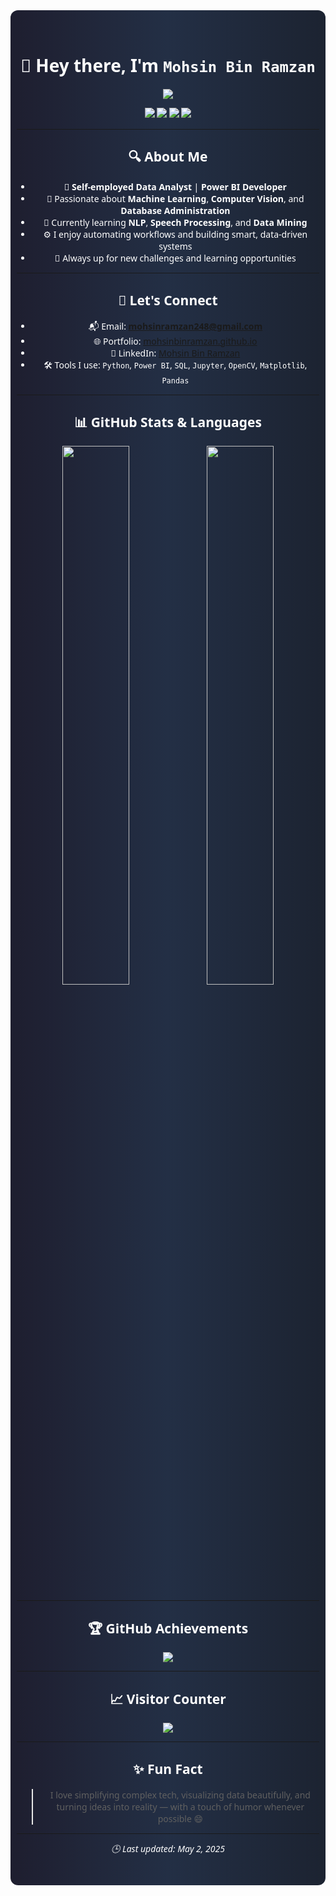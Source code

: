<div align="center" style="background: linear-gradient(to right, #1e1e2f, #232f45, #1c2331); padding: 30px 10px; border-radius: 12px; color: #ffffff; font-family: 'Segoe UI', sans-serif;">

<h1 align="center">👋 Hey there, I'm <strong><code>Mohsin Bin Ramzan</code></strong></h1>



<p align="center">
  <img src="https://github-readme-typing-svg.vercel.app?font=Fira+Code&weight=500&size=20&duration=2500&pause=500&center=true&vCenter=true&width=650&lines=Data+Analyst+%7C+Power+BI+Developer;Machine+Learning+%7C+Computer+Vision+Fan;Automation+%7C+Open+Source+%7C+NLP+Learner" />

</p>

<p align="center">
  <img src="https://komarev.com/ghpvc/?username=MOHSINBINRAMZAN&label=👁️%20Profile%20Views&color=61dafb&style=flat-square" />
  <img src="https://img.shields.io/github/followers/MOHSINBINRAMZAN?label=🙌%20Followers&style=flat-square&color=A349A4" />
  <img src="https://img.shields.io/badge/Pronouns-He%2FHim-8e44ad?style=flat-square" />
  <img src="https://img.shields.io/badge/📍%20Location-Rawalpindi%2C%20PK-f5c518?style=flat-square" />
</p>

---

## 🔍 About Me

- 💼 **Self-employed Data Analyst** | **Power BI Developer**
- 🤖 Passionate about **Machine Learning**, **Computer Vision**, and **Database Administration**
- 📘 Currently learning **NLP**, **Speech Processing**, and **Data Mining**
- ⚙️ I enjoy automating workflows and building smart, data-driven systems
- 🧠 Always up for new challenges and learning opportunities

---

## 💬 Let's Connect

- 📬 Email: **mohsinramzan248@gmail.com**
- 🌐 Portfolio: [mohsinbinramzan.github.io](https://mohsinbinramzan.github.io)
- 💼 LinkedIn: [Mohsin Bin Ramzan](https://www.linkedin.com/in/mohsin-bin-ramzan-7022827271/)
- 🛠️ Tools I use: `Python`, `Power BI`, `SQL`, `Jupyter`, `OpenCV`, `Matplotlib`, `Pandas`

---

## 📊 GitHub Stats & Languages

<p align="center">
  <img src="https://github-readme-stats.vercel.app/api?username=MOHSINBINRAMZAN&show_icons=true&theme=tokyonight&hide_border=true" width="47%" />
  <img src="https://github-readme-stats.vercel.app/api/top-langs/?username=MOHSINBINRAMZAN&layout=compact&theme=dracula&hide_border=true" width="47%" />
</p>

---

## 🏆 GitHub Achievements

<p align="center">
  <img src="https://github-profile-trophy.vercel.app/?username=MOHSINBINRAMZAN&theme=monokai&margin-w=10&no-frame=true" />
</p>

---

## 📈 Visitor Counter

<p align="center">
  <img src="https://profile-counter.glitch.me/MOHSINBINRAMZAN/count.svg" />
</p>

---

## ✨ Fun Fact

> I love simplifying complex tech, visualizing data beautifully, and turning ideas into reality — with a touch of humor whenever possible 😄

---

<p align="center"><i>🕒 Last updated: May 2, 2025</i></p>

</div>
